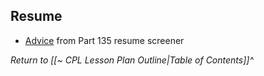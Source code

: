 ## Resume
- [Advice](https://www.reddit.com/r/flying/comments/zekftv/basic_resume_tips/) from Part 135 resume screener 


*Return to [[~ CPL Lesson Plan Outline|Table of Contents]]^*